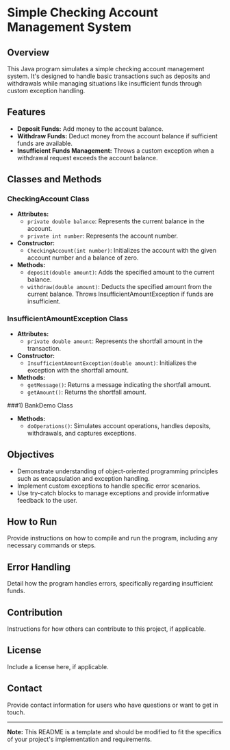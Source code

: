 # Simple Checking Account Management System

## Overview
This Java program simulates a simple checking account management system. It's designed to handle basic transactions such as deposits and withdrawals while managing situations like insufficient funds through custom exception handling.

## Features
- **Deposit Funds:** Add money to the account balance.
- **Withdraw Funds:** Deduct money from the account balance if sufficient funds are available.
- **Insufficient Funds Management:** Throws a custom exception when a withdrawal request exceeds the account balance.

## Classes and Methods

### CheckingAccount Class
- **Attributes:**
  - `private double balance`: Represents the current balance in the account.
  - `private int number`: Represents the account number.
- **Constructor:**
  - `CheckingAccount(int number)`: Initializes the account with the given account number and a balance of zero.
- **Methods:**
  - `deposit(double amount)`: Adds the specified amount to the current balance.
  - `withdraw(double amount)`: Deducts the specified amount from the current balance. Throws InsufficientAmountException if funds are insufficient.

### InsufficientAmountException Class
- **Attributes:**
  - `private double amount`: Represents the shortfall amount in the transaction.
- **Constructor:**
  - `InsufficientAmountException(double amount)`: Initializes the exception with the shortfall amount.
- **Methods:**
  - `getMessage()`: Returns a message indicating the shortfall amount.
  - `getAmount()`: Returns the shortfall amount.

###1) BankDemo Class
- **Methods:**
  - `doOperations()`: Simulates account operations, handles deposits, withdrawals, and captures exceptions.

## Objectives
- Demonstrate understanding of object-oriented programming principles such as encapsulation and exception handling.
- Implement custom exceptions to handle specific error scenarios.
- Use try-catch blocks to manage exceptions and provide informative feedback to the user.

## How to Run
Provide instructions on how to compile and run the program, including any necessary commands or steps.

## Error Handling
Detail how the program handles errors, specifically regarding insufficient funds.

## Contribution
Instructions for how others can contribute to this project, if applicable.

## License
Include a license here, if applicable.

## Contact
Provide contact information for users who have questions or want to get in touch.

---

**Note:** This README is a template and should be modified to fit the specifics of your project's implementation and requirements.
